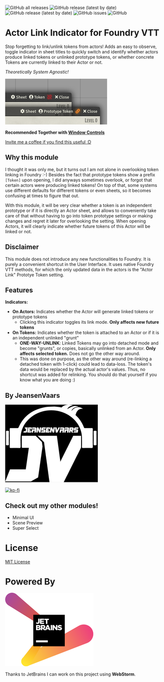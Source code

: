 ![GitHub all releases](https://img.shields.io/github/downloads/saif-ellafi/foundryvtt-actor-link-indicator/total?logo=GitHub) ![GitHub release (latest by date)](https://img.shields.io/github/downloads/saif-ellafi/foundryvtt-actor-link-indicator/latest/total) ![GitHub release (latest by date)](https://img.shields.io/github/v/release/saif-ellafi/foundryvtt-actor-link-indicator) ![GitHub issues](https://img.shields.io/github/issues-raw/saif-ellafi/foundryvtt-actor-link-indicator) ![GitHub](https://img.shields.io/github/license/saif-ellafi/foundryvtt-actor-link-indicator)
# Actor Link Indicator for Foundry VTT

Stop forgetting to link/unlink tokens from actors! Adds an easy to observe, toggle indicator in sheet titles to quickly
switch and identify whether actors produce linked tokens or unlinked prototype tokens, or whether concrete
Tokens are currently linked to their Actor or not.

_Theoretically System Agnostic!_

![Example](img.png)

**Recommended Together with [Window Controls](https://github.com/saif-ellafi/foundryvtt-window-controls)**

[Invite me a coffee if you find this useful :D](https://ko-fi.com/V7V14D3AH)

## Why this module

I thought it was only me, but it turns out I am not alone in overlooking token linking in Foundry :-)
Besides the fact that prototype tokens show a prefix `[Token]` upon opening, I did anyways sometimes overlook,
or forgot that certain actors were producing linked tokens! On top of that, some systems 
use different defaults for different tokens or even sheets, so it becomes confusing at times to figure that out.

With this module, it will be very clear whether a token is an independent prototype or if it is directly an Actor sheet, 
and allows to conveniently take care of that without having to go into token prototype settings or making changes and 
regret it later for overlooking the setting. When opening Actors, it will clearly indicate whether future tokens of this
Actor will be linked or not.

## Disclaimer

This module does not introduce any new functionalities to Foundry. It is purely a convenient shortcut in the User Interface.
It uses native Foundry VTT methods, for which the only updated data in the actors is the "Actor Link" Prototye Token setting. 

## Features

**Indicators:**
* **On Actors:** Indicates whether the Actor will generate linked tokens or prototype tokens
  * Clicking this indicator toggles its link mode. **Only affects new future tokens**
* **On Tokens:** Indicates whether the token is attached to an Actor or if it is an independent unlinked "grunt"
  * **ONE-WAY-UNLINK**: Linked Tokens may go into detached mode and become "grunts", or copies, basically unlinked from 
  an Actor. **Only affects selected token.** Does not go the other way around.
  * This was done on purpose, as the other way around (re-linking a detached token with 1-click) could lead to data-loss.
  The token's data would be replaced by the actual actor's values. Thus, no shortcut was added for relinking.
  You should do that yourself if you know what you are doing :)

## By JeansenVaars
![JVLogo](logo-small-black.png)

[![ko-fi](https://ko-fi.com/img/githubbutton_sm.svg)](https://ko-fi.com/V7V14D3AH)

## Check out my other modules!
* Minimal UI
* Scene Preview
* Super Select

# License
[MIT License](./LICENSE.md)

# Powered By
[![JetBrains](./jetbrains.svg)](https://www.jetbrains.com)

Thanks to JetBrains I can work on this project using **WebStorm**.
